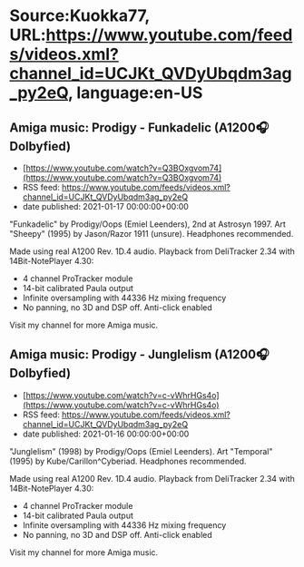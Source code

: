 # Source:Kuokka77, URL:https://www.youtube.com/feeds/videos.xml?channel_id=UCJKt_QVDyUbqdm3ag_py2eQ, language:en-US

## Amiga music: Prodigy - Funkadelic (A1200🎧Dolbyfied)
 - [https://www.youtube.com/watch?v=Q3BOxgvom74](https://www.youtube.com/watch?v=Q3BOxgvom74)
 - RSS feed: https://www.youtube.com/feeds/videos.xml?channel_id=UCJKt_QVDyUbqdm3ag_py2eQ
 - date published: 2021-01-17 00:00:00+00:00

"Funkadelic" by Prodigy/Oops (Emiel Leenders), 2nd at Astrosyn 1997. Art "Sheepy" (1995) by Jason/Razor 1911 (unsure). Headphones recommended.

Made using real A1200 Rev. 1D.4 audio. Playback from DeliTracker 2.34 with 14Bit-NotePlayer 4.30:
- 4 channel ProTracker module
- 14-bit calibrated Paula output
- Infinite oversampling with 44336 Hz mixing frequency
- No panning, no 3D and DSP off. Anti-click enabled

Visit my channel for more Amiga music.

## Amiga music: Prodigy - Junglelism (A1200🎧Dolbyfied)
 - [https://www.youtube.com/watch?v=c-vWhrHGs4o](https://www.youtube.com/watch?v=c-vWhrHGs4o)
 - RSS feed: https://www.youtube.com/feeds/videos.xml?channel_id=UCJKt_QVDyUbqdm3ag_py2eQ
 - date published: 2021-01-16 00:00:00+00:00

"Junglelism" (1998) by Prodigy/Oops (Emiel Leenders). Art "Temporal" (1995) by Kube/Carillon^Cyberiad. Headphones recommended.

Made using real A1200 Rev. 1D.4 audio. Playback from DeliTracker 2.34 with 14Bit-NotePlayer 4.30:
- 4 channel ProTracker module
- 14-bit calibrated Paula output
- Infinite oversampling with 44336 Hz mixing frequency
- No panning, no 3D and DSP off. Anti-click enabled

Visit my channel for more Amiga music.

